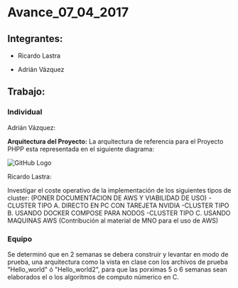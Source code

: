 # Avance_07_04_2017

## Integrantes:

* Ricardo Lastra

* Adrián Vázquez

## Trabajo:

### Individual

Adrián Vázquez:

__Arquitectura del Proyecto:__ La arquitectura de referencia para el Proyecto PHPP esta representada en el siguiente diagrama:

![GitHub Logo](avance_07_04_2017/images/ArquitecturaReferencia-v1.0.png) 

Ricardo Lastra:

Investigar el coste operativo de la implementación de los siguientes tipos de cluster:  (PONER DOCUMENTACION DE AWS Y VIABILIDAD DE USO)
	-CLUSTER TIPO A. DIRECTO EN PC CON TAREJETA NVIDIA
	-CLUSTER TIPO B. USANDO DOCKER COMPOSE PARA NODOS
	-CLUSTER TIPO C. USANDO MAQUINAS AWS (Contribución al material de MNO para el uso de AWS)

### Equipo

Se determinó que en 2 semanas se debera construir y levantar en modo de prueba, una arquitectura como la vista en clase con los archivos de prueba "Hello_world" ó "Hello_world2", para que las porximas 5 o 6 semanas sean elaborados el o los algoritmos de computo númerico en C.




